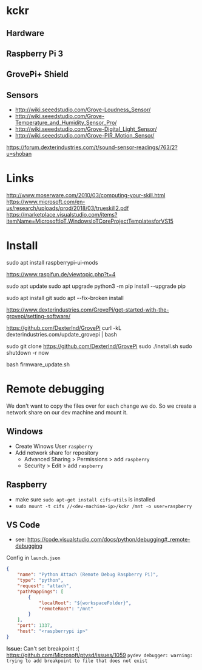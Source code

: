 # kckr


## Hardware

## Raspberry Pi 3
## GrovePi+ Shield

## Sensors
- http://wiki.seeedstudio.com/Grove-Loudness_Sensor/
- http://wiki.seeedstudio.com/Grove-Temperature_and_Humidity_Sensor_Pro/
- http://wiki.seeedstudio.com/Grove-Digital_Light_Sensor/
- http://wiki.seeedstudio.com/Grove-PIR_Motion_Sensor/

https://forum.dexterindustries.com/t/sound-sensor-readings/763/2?u=shoban



# Links

http://www.moserware.com/2010/03/computing-your-skill.html
https://www.microsoft.com/en-us/research/uploads/prod/2018/03/trueskill2.pdf
https://marketplace.visualstudio.com/items?itemName=MicrosoftIoT.WindowsIoTCoreProjectTemplatesforVS15



# Install

sudo apt install raspberrypi-ui-mods

https://www.raspifun.de/viewtopic.php?t=4

sudo apt update
sudo apt upgrade
python3 -m pip install --upgrade pip

sudo apt install git 
sudo apt --fix-broken install

https://www.dexterindustries.com/GrovePi/get-started-with-the-grovepi/setting-software/

https://github.com/DexterInd/GrovePi
curl -kL dexterindustries.com/update_grovepi | bash



sudo git clone https://github.com/DexterInd/GrovePi
sudo ./install.sh
sudo shutdown -r now

bash firmware_update.sh

# Remote debugging

We don't want to copy the files over for each change we do. So we create a network share on our dev machine and mount it.
## Windows
- Create Winows User `raspberry`
- Add network share for repository
    - Advanced Sharing > Permissions > add `raspberry`
    - Security > Edit > add `raspberry`

## Raspberry
- make sure `sudo apt-get install cifs-utils` is installed
- `sudo mount -t cifs //<dev-machine-ip>/kckr /mnt -o user=raspberry`

## VS Code
- see: https://code.visualstudio.com/docs/python/debugging#_remote-debugging

Config in `launch.json`
```json
{
    "name": "Python Attach (Remote Debug Raspberry Pi)",
    "type": "python",
    "request": "attach",
    "pathMappings": [
        {
            "localRoot": "${workspaceFolder}",
            "remoteRoot": "/mnt"
        }
    ],
    "port": 1337,
    "host": "<raspberrypi ip>"
}
```

**Issue:** Can't set breakpoint :( https://github.com/Microsoft/ptvsd/issues/1059
`pydev debugger: warning: trying to add breakpoint to file that does not exist`

